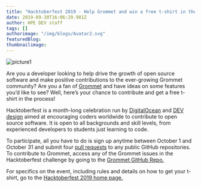 ```yaml
---
title: "Hacktoberfest 2019 - Help Grommet and win a free t-shirt in the process"
date: 2019-09-30T16:06:29.981Z
author: HPE DEV staff 
tags: []
authorimage: "/img/blogs/Avatar2.svg"
featuredBlog:
thumbnailimage:
---
```

![picture1](https://hpe-developer-portal.s3.amazonaws.com/uploads/media/2019/8/picture1-1569859873855.png)

Are you a developer looking to help drive the growth of open source software and make positive contributions to the ever-growing Grommet community? Are you a fan of [Grommet](https://v2.grommet.io/) and have ideas on some features you’d like to see? Well, here’s your chance to contribute and get a free t-shirt in the process!

Hacktoberfest is a month-long celebration run by [DigitalOcean](https://www.digitalocean.com/) and [DEV design](https://dev.to/) aimed at encouraging coders worldwide to contribute to open source software. It is open to all backgrounds and skill levels, from experienced developers to students just learning to code.

To participate, all you have to do is sign up anytime between October 1 and October 31 and submit four [pull requests](https://help.github.com/en/articles/about-pull-requests) to any public GitHub repositories. To contribute to Grommet, access any of the Grommet issues in the Hacktoberfest challenge by going to the [Grommet GitHub Repo.](https://github.com/grommet/grommet/labels/hacktoberfest)

For specifics on the event, including rules and details on how to get your t-shirt, go to the [Hacktoberfest 2019 home page.](https://hacktoberfest.digitalocean.com/) 
